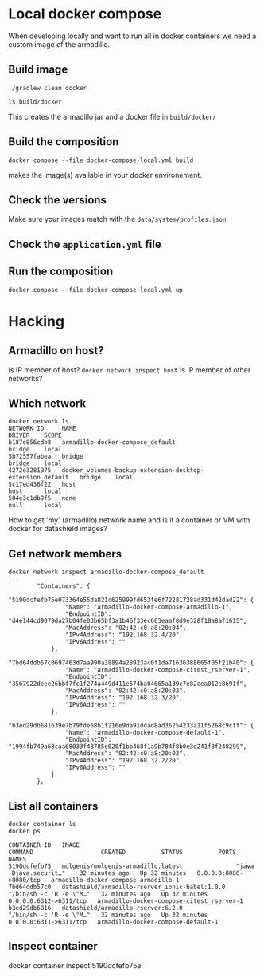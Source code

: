 # Local docker compose

When developing locally and want to run all in docker containers we need a custom
image of the armadillo.

## Build image

```
./gradlew clean docker

ls build/docker
```

This creates the armadillo jar and a docker file in `build/docker/`

## Build the composition

```
docker compose --file docker-compose-local.yml build
```
makes the image(s) available in your docker environement.

## Check the versions

Make sure your images match with the `data/system/profiles.json`

## Check the `application.yml` file

## Run the composition

```
docker compose --file docker-compose-local.yml up
```

# Hacking

## Armadillo on host?

Is IP member of host? `docker network inspect host`
Is IP member of other networks?

## Which network

```
docker network ls
NETWORK ID     NAME                                                        DRIVER    SCOPE
b187c856cdb8   armadillo-docker-compose_default                            bridge    local
5b72557fabea   bridge                                                      bridge    local
4272e3281975   docker_volumes-backup-extension-desktop-extension_default   bridge    local
5c17ed436f22   host                                                        host      local
504e3c1db9f5   none                                                        null      local
```

How to get 'my' (armadillo) network name and is it a container or VM with docker for datashield images?

## Get network members

```
docker network inspect armadillo-docker-compose_default
...
        "Containers": {
            "5190dcfefb75e073364e55da821c625999fd653fe6f72281728ad331d42dad22": {
                "Name": "armadillo-docker-compose-armadillo-1",
                "EndpointID": "d4e144cd9079da27b04fe03b65bf3a1b46f33ec663eaaf8d9e328f18a8af1615",
                "MacAddress": "02:42:c0:a8:20:04",
                "IPv4Address": "192.168.32.4/20",
                "IPv6Address": ""
            },
            "7bd64ddb57c0697463d7aa990a38894a28923ac0f1da71636388665f05f21b40": {
                "Name": "armadillo-docker-compose-citest_rserver-1",
                "EndpointID": "3567922deee26bbf7fc1f274a449d411e574ba04665a139c7e82eea012e8691f",
                "MacAddress": "02:42:c0:a8:20:03",
                "IPv4Address": "192.168.32.3/20",
                "IPv6Address": ""
            },
            "b3ed29db681639e7b79fde68b1f216e9da91ddad8ad36254233a11f5268c9cff": {
                "Name": "armadillo-docker-compose-default-1",
                "EndpointID": "1994fb749a68caa68033f48785e020f1bb468f1a9b784f8b0e3d241f8f248299",
                "MacAddress": "02:42:c0:a8:20:02",
                "IPv4Address": "192.168.32.2/20",
                "IPv6Address": ""
            }
        },
```

## List all containers

```
docker container ls
docker ps

CONTAINER ID   IMAGE                                            COMMAND                   CREATED          STATUS          PORTS                    NAMES
5190dcfefb75   molgenis/molgenis-armadillo:latest               "java -Djava.securit…"    32 minutes ago   Up 32 minutes   0.0.0.0:8080->8080/tcp   armadillo-docker-compose-armadillo-1
7bd64ddb57c0   datashield/armadillo-rserver_ionic-babel:1.0.0   "/bin/sh -c 'R -e \"M…"   32 minutes ago   Up 32 minutes   0.0.0.0:6312->6311/tcp   armadillo-docker-compose-citest_rserver-1
b3ed29db6816   datashield/armadillo-rserver:6.2.0               "/bin/sh -c 'R -e \"M…"   32 minutes ago   Up 32 minutes   0.0.0.0:6311->6311/tcp   armadillo-docker-compose-default-1
```

## Inspect container

docker container inspect 5190dcfefb75e